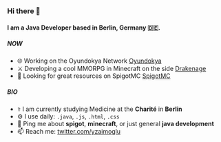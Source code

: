 ### Hi there 👋

#### I am a Java Developer based in Berlin, Germany 🇩🇪.

##### NOW

- 🌐 Working on the Oyundokya Network [Oyundokya](https://oyundokya.com)
- ⚔️ Developing a cool MMORPG in Minecraft on the side [Drakenage](https://drakenage.com)
- 🚰 Looking for great resources on SpigotMC [SpigotMC](https://www.spigotmc.org/resources/)

##### BIO

- ⚕️ I am currently studying Medicine at the **Charité** in **Berlin**
- ⚙️ I use daily: `.java`, `.js`, `.html`, `.css`
- 💬 Ping me about **spigot**, **minecraft**, or just general **java development**
- 📫 Reach me: [twitter.com/yzaimoglu](https://twitter.com/yzaimoglu)
